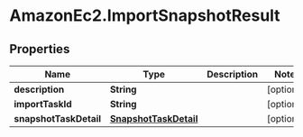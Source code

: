 # AmazonEc2.ImportSnapshotResult

## Properties

Name | Type | Description | Notes
------------ | ------------- | ------------- | -------------
**description** | **String** |  | [optional] 
**importTaskId** | **String** |  | [optional] 
**snapshotTaskDetail** | [**SnapshotTaskDetail**](SnapshotTaskDetail.md) |  | [optional] 


